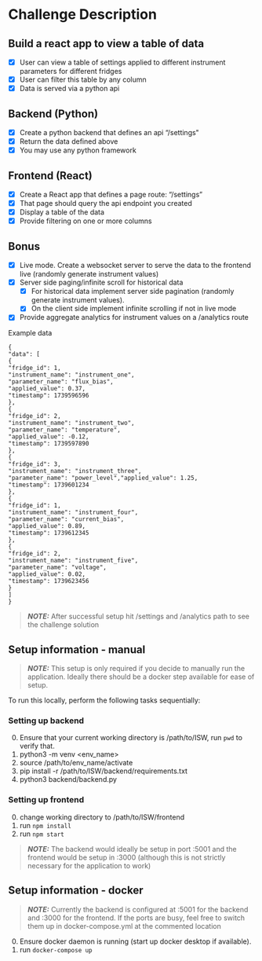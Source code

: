 # Challenge Description

## Build a react app to view a table of data

- [x] User can view a table of settings applied to different instrument parameters for different fridges
- [x] User can filter this table by any column
- [x] Data is served via a python api

## Backend (Python)

- [x] Create a python backend that defines an api “/settings"
- [x] Return the data defined above
- [x] You may use any python framework

## Frontend (React)

- [x] Create a React app that defines a page route: “/settings”
- [x] That page should query the api endpoint you created
- [x] Display a table of the data
- [x] Provide filtering on one or more columns

## Bonus

- [x] Live mode. Create a websocket server to serve the data to the frontend live (randomly generate instrument values)
- [x] Server side paging/infinite scroll for historical data
  - [x] For historical data implement server side pagination (randomly generate instrument values).
  - [x] On the client side implement infinite scrolling if not in live mode
- [x] Provide aggregate analytics for instrument values on a /analytics route

Example data

```
{
"data": [
{
"fridge_id": 1,
"instrument_name": "instrument_one",
"parameter_name": "flux_bias",
"applied_value": 0.37,
"timestamp": 1739596596
},
{
"fridge_id": 2,
"instrument_name": "instrument_two",
"parameter_name": "temperature",
"applied_value": -0.12,
"timestamp": 1739597890
},
{
"fridge_id": 3,
"instrument_name": "instrument_three",
"parameter_name": "power_level","applied_value": 1.25,
"timestamp": 1739601234
},
{
"fridge_id": 1,
"instrument_name": "instrument_four",
"parameter_name": "current_bias",
"applied_value": 0.89,
"timestamp": 1739612345
},
{
"fridge_id": 2,
"instrument_name": "instrument_five",
"parameter_name": "voltage",
"applied_value": 0.02,
"timestamp": 1739623456
}
]
}
```

> **_NOTE:_** After successful setup hit /settings and /analytics path to see the challenge solution

## Setup information - manual

> **_NOTE:_** This setup is only required if you decide to manually run the application. Ideally there should be a docker step available for ease of setup.

To run this locally, perform the following tasks sequentially:

### Setting up backend

0. Ensure that your current working directory is /path/to/ISW, run `pwd` to verify that.
1. python3 -m venv <env_name>
2. source /path/to/env_name/activate
3. pip install -r /path/to/ISW/backend/requirements.txt
4. python3 backend/backend.py

### Setting up frontend

0. change working directory to /path/to/ISW/frontend
1. run `npm install`
2. run `npm start`

> **_NOTE:_** The backend would ideally be setup in port :5001 and the frontend would be setup in :3000 (although this is not strictly necessary for the application to work)

## Setup information - docker

> **_NOTE:_** Currently the backend is configured at :5001 for the backend and :3000 for the frontend. If the ports are busy, feel free to switch them up in docker-compose.yml at the commented location

0. Ensure docker daemon is running (start up docker desktop if available).
1. run `docker-compose up`
